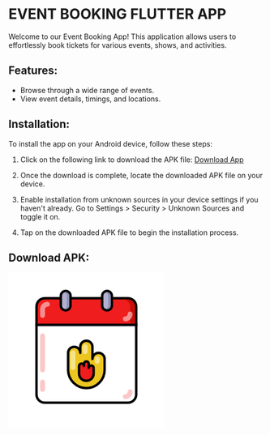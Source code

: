 # EVENT BOOKING FLUTTER APP

Welcome to our Event Booking App! This application allows users to effortlessly book tickets for various events, shows, and activities.

## Features:

- Browse through a wide range of events.
- View event details, timings, and locations.

## Installation:

To install the app on your Android device, follow these steps:

1. Click on the following link to download the APK file: [Download App](https://drive.google.com/file/d/1BH4AZ5KLjl-i-KPIvVPcsm-tmUhYGtqB/view?usp=drive_link)
   
2. Once the download is complete, locate the downloaded APK file on your device.

3. Enable installation from unknown sources in your device settings if you haven't already. Go to Settings > Security > Unknown Sources and toggle it on.

4. Tap on the downloaded APK file to begin the installation process.

## Download APK:

[![Download APK](assets/icon/icon.png)](https://drive.google.com/file/d/1BH4AZ5KLjl-i-KPIvVPcsm-tmUhYGtqB/view?usp=drive_link)

